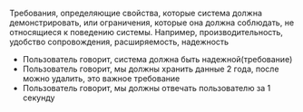 Требования, определяющие свойства, которые система должна демонстрировать, или ограничения, которые она должна соблюдать, не относящиеся к поведению системы. Например, производительность, удобство сопровождения, расширяемость, надежность

- Пользователь говорит, система должна быть надежной(требование)
- Пользователь говорит, мы должны хранить данные 2 года, после можно удалить, это важное требование
- Пользователь говорит, мы должны отвечать пользователю за 1 секунду

